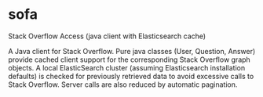 sofa
====

Stack Overflow Access (java client with Elasticsearch cache)


A Java client for Stack Overflow.  Pure java classes (User, Question, Answer) provide cached client support for the corresponding Stack Overflow graph objects.  A local ElasticSearch cluster (assuming Elasticsearch installation defaults) is checked for previously retrieved data to avoid excessive calls to Stack Overflow.  Server calls are also reduced by automatic pagination. 
